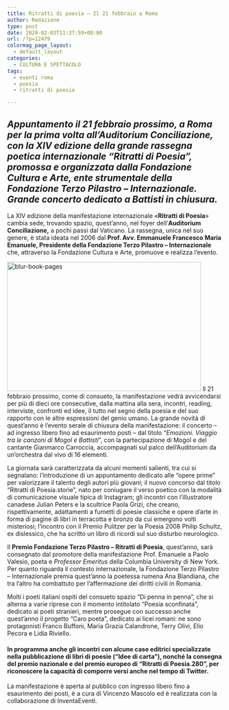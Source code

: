 ```yaml
---
title: Ritratti di poesia – Il 21 febbraio a Roma
author: Redazione
type: post
date: 2020-02-03T11:37:59+00:00
url: /?p=12479
colormag_page_layout:
  - default_layout
categories:
  - CULTURA E SPETTACOLO
tags:
  - eventi roma
  - poesia
  - ritratti di poesia

---
```

## _Appuntamento il 21 febbraio prossimo, a Roma per la prima volta all’Auditorium Conciliazione, con la XIV edizione della grande rassegna poetica internazionale “Ritratti di Poesia”, promossa e organizzata dalla Fondazione Cultura e Arte, ente strumentale della Fondazione Terzo Pilastro – Internazionale. Grande concerto dedicato a Battisti in chiusura._ 

La XIV edizione della manifestazione internazionale «**Ritratti di Poesia**» cambia sede, trovando spazio, quest’anno, nel foyer dell’**Auditorium Conciliazione,** a pochi passi dal Vaticano. La rassegna, unica nel suo genere, è stata ideata nel 2006 dal **Prof. Avv. Emmanuele Francesco Maria Emanuele, Presidente della Fondazione Terzo Pilastro – Internazionale** che, attraverso la Fondazione Cultura e Arte, promuove e realizza l’evento.

<img decoding="async" loading="lazy" class="alignleft wp-image-12480" src="https://progressonline.it/wp-content/uploads/2020/02/books-1149959_640-300x200.jpg" alt="blur-book-pages" width="452" height="301" /> Il 21 febbraio prossimo, come di consueto, la manifestazione vedrà avvicendarsi per più di dieci ore consecutive, dalla mattina alla sera, incontri, reading, interviste, confronti ed idee, il tutto nel segno della poesia e del suo rapporto con le altre espressioni del genio umano. La grande novità di quest’anno è l’evento serale di chiusura della manifestazione: il concerto – ad ingresso libero fino ad esaurimento posti – dal titolo “_Emozioni. Viaggio tra le canzoni di Mogol e Battisti_”, con la partecipazione di Mogol e del cantante Gianmarco Carroccia, accompagnati sul palco dell’Auditorium da un’orchestra dal vivo di 16 elementi.

La giornata sarà caratterizzata da alcuni momenti salienti, tra cui si segnalano: l’introduzione di un appuntamento dedicato alle “opere prime” per valorizzare il talento degli autori più giovani; il nuovo concorso dal titolo “Ritratti di Poesia.storie”, nato per coniugare il verso poetico con la modalità di comunicazione visuale tipica di Instagram; gli incontri con l’illustratore canadese Julian Peters e la scultrice Paola Grizi, che creano, rispettivamente, adattamenti a fumetti di poesie classiche e opere d’arte in forma di pagine di libri in terracotta e bronzo da cui emergono volti misteriosi; l’incontro con il Premio Pulitzer per la Poesia 2008 Philip Schultz, ex dislessico, che ha scritto un libro di ricordi sul suo disturbo neurologico.

Il **Premio Fondazione Terzo Pilastro – Ritratti di Poesia**, quest’anno, sarà consegnato dal promotore della manifestazione Prof. Emanuele a Paolo Valesio, poeta e _Professor Emeritus_ della Columbia University di New York. Per quanto riguarda il contesto internazionale, la Fondazione Terzo Pilastro – Internazionale premia quest’anno la poetessa rumena Ana Blandiana, che tra l’altro ha combattuto per l’affermazione dei diritti civili in Romania.

Molti i poeti italiani ospiti del consueto spazio “Di penna in penna”, che si alterna a varie riprese con il momento intitolato “Poesia sconfinata”, dedicato ai poeti stranieri, mentre prosegue con successo anche quest’anno il progetto “Caro poeta”, dedicato ai licei romani: ne sono protagonisti Franco Buffoni, Maria Grazia Calandrone, Terry Olivi, Elio Pecora e Lidia Riviello.

#### In programma anche gli incontri con alcune case editrici specializzate nella pubblicazione di libri di poesie (“Idee di carta”), nonché la consegna del premio nazionale e del premio europeo di “Ritratti di Poesia.280”, per riconoscere la capacità di comporre versi anche nel tempo di Twitter.

La manifestazione è aperta al pubblico con ingresso libero fino a esaurimento dei posti, è a cura di Vincenzo Mascolo ed è realizzata con la collaborazione di InventaEventi.
